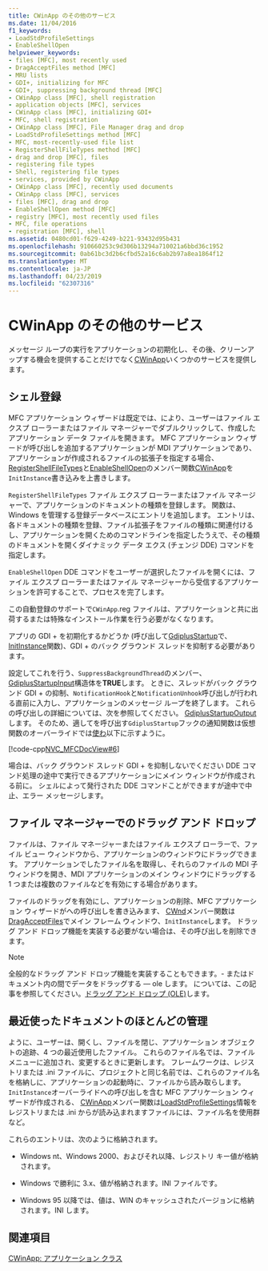 ```yaml
---
title: CWinApp のその他のサービス
ms.date: 11/04/2016
f1_keywords:
- LoadStdProfileSettings
- EnableShellOpen
helpviewer_keywords:
- files [MFC], most recently used
- DragAcceptFiles method [MFC]
- MRU lists
- GDI+, initializing for MFC
- GDI+, suppressing background thread [MFC]
- CWinApp class [MFC], shell registration
- application objects [MFC], services
- CWinApp class [MFC], initializing GDI+
- MFC, shell registration
- CWinApp class [MFC], File Manager drag and drop
- LoadStdProfileSettings method [MFC]
- MFC, most-recently-used file list
- RegisterShellFileTypes method [MFC]
- drag and drop [MFC], files
- registering file types
- Shell, registering file types
- services, provided by CWinApp
- CWinApp class [MFC], recently used documents
- CWinApp class [MFC], services
- files [MFC], drag and drop
- EnableShellOpen method [MFC]
- registry [MFC], most recently used files
- MFC, file operations
- registration [MFC], shell
ms.assetid: 0480cd01-f629-4249-b221-93432d95b431
ms.openlocfilehash: 910660253c9d306b13294a710021a6bbd36c1952
ms.sourcegitcommit: 0ab61bc3d2b6cfbd52a16c6ab2b97a8ea1864f12
ms.translationtype: MT
ms.contentlocale: ja-JP
ms.lasthandoff: 04/23/2019
ms.locfileid: "62307316"
---
```

# <a name="special-cwinapp-services"></a>CWinApp のその他のサービス

メッセージ ループの実行をアプリケーションの初期化し、その後、クリーンアップする機会を提供することだけでなく[CWinApp](../mfc/reference/cwinapp-class.md)いくつかのサービスを提供します。

##  <a name="_core_shell_registration"></a> シェル登録

MFC アプリケーション ウィザードは既定では、により、ユーザーはファイル エクスプ ローラーまたはファイル マネージャーでダブルクリックして、作成したアプリケーション データ ファイルを開きます。 MFC アプリケーション ウィザードが呼び出しを追加するアプリケーションが MDI アプリケーションであり、アプリケーションが作成されるファイルの拡張子を指定する場合、 [RegisterShellFileTypes](../mfc/reference/cwinapp-class.md#registershellfiletypes)と[EnableShellOpen](../mfc/reference/cwinapp-class.md#enableshellopen)のメンバー関数[CWinApp](../mfc/reference/cwinapp-class.md)を`InitInstance`書き込みを上書きします。

`RegisterShellFileTypes` ファイル エクスプ ローラーまたはファイル マネージャーで、アプリケーションのドキュメントの種類を登録します。 関数は、Windows を管理する登録データベースにエントリを追加します。 エントリは、各ドキュメントの種類を登録、ファイル拡張子をファイルの種類に関連付けるし、アプリケーションを開くためのコマンドラインを指定したうえで、その種類のドキュメントを開くダイナミック データ エクス (チェンジ DDE) コマンドを指定します。

`EnableShellOpen` DDE コマンドをユーザーが選択したファイルを開くには、ファイル エクスプ ローラーまたはファイル マネージャーから受信するアプリケーションを許可することで、プロセスを完了します。

この自動登録のサポートで`CWinApp`.reg ファイルは、アプリケーションと共に出荷するまたは特殊なインストール作業を行う必要がなくなります。

アプリの GDI + を初期化するかどうか (呼び出して[GdiplusStartup](/windows/desktop/api/gdiplusinit/nf-gdiplusinit-gdiplusstartup)で、 [InitInstance](../mfc/reference/cwinapp-class.md#initinstance)関数)、GDI + のバック グラウンド スレッドを抑制する必要があります。

設定してこれを行う、`SuppressBackgroundThread`のメンバー、 [GdiplusStartupInput](/windows/desktop/api/gdiplusinit/ns-gdiplusinit-gdiplusstartupinput)構造体を**TRUE**します。 ときに、スレッドがバック グラウンド GDI + の抑制、`NotificationHook`と`NotificationUnhook`呼び出しが行われる直前に入力し、アプリケーションのメッセージ ループを終了します。 これらの呼び出しの詳細については、次を参照してください。 [GdiplusStartupOutput](/windows/desktop/api/gdiplusinit/ns-gdiplusinit-gdiplusstartupoutput)します。 そのため、適してを呼び出す`GdiplusStartup`フックの通知関数は仮想関数のオーバーライドでは[使わ](../mfc/reference/cwinapp-class.md#run)以下に示すように。

[!code-cpp[NVC_MFCDocView#6](../mfc/codesnippet/cpp/special-cwinapp-services_1.cpp)]

場合は、バック グラウンド スレッド GDI + を抑制しないでください DDE コマンド処理の途中で実行できるアプリケーションにメイン ウィンドウが作成される前に。 シェルによって発行された DDE コマンドことができますが途中で中止、エラー メッセージします。

##  <a name="_core_file_manager_drag_and_drop"></a> ファイル マネージャーでのドラッグ アンド ドロップ

ファイルは、ファイル マネージャーまたはファイル エクスプ ローラーで、ファイル ビュー ウィンドウから、アプリケーションのウィンドウにドラッグできます。 アプリケーションでしたファイル名を取得し、それらのファイルの MDI 子ウィンドウを開き、MDI アプリケーションのメイン ウィンドウにドラッグする 1 つまたは複数のファイルなどを有効にする場合があります。

ファイルのドラッグを有効にし、アプリケーションの削除、MFC アプリケーション ウィザードがへの呼び出しを書き込みます、 [CWnd](../mfc/reference/cwnd-class.md)メンバー関数は[DragAcceptFiles](../mfc/reference/cwnd-class.md#dragacceptfiles)でメイン フレーム ウィンドウ、`InitInstance`します。 ドラッグ アンド ドロップ機能を実装する必要がない場合は、その呼び出しを削除できます。

> [!NOTE]
>  全般的なドラッグ アンド ドロップ機能を実装することもできます。- またはドキュメント内の間でデータをドラッグする — ole します。 については、この記事を参照してください。[ドラッグ アンド ドロップ (OLE)](../mfc/drag-and-drop-ole.md)します。

##  <a name="_core_keeping_track_of_the_most_recently_used_documents"></a> 最近使ったドキュメントのほとんどの管理

ように、ユーザーは、開くし、ファイルを閉じ、アプリケーション オブジェクトの追跡、4 つの最近使用したファイル。 これらのファイル名では、ファイル メニューに追加され、変更するときに更新します。 フレームワークは、レジストリまたは .ini ファイルに、プロジェクトと同じ名前では、これらのファイル名を格納しに、アプリケーションの起動時に、ファイルから読み取らします。 `InitInstance`オーバーライドへの呼び出しを含む MFC アプリケーション ウィザードが作成される、 [CWinApp](../mfc/reference/cwinapp-class.md)メンバー関数は[LoadStdProfileSettings](../mfc/reference/cwinapp-class.md#loadstdprofilesettings)情報をレジストリまたは .ini からが読み込まれますファイルには、ファイル名を使用群など。

これらのエントリは、次のように格納されます。

- Windows nt、Windows 2000、およびそれ以降、レジストリ キー値が格納されます。

- Windows で勝利に 3.x、値が格納されます。INI ファイルです。

- Windows 95 以降では、値は、WIN のキャッシュされたバージョンに格納されます。INI します。

## <a name="see-also"></a>関連項目

[CWinApp: アプリケーション クラス](../mfc/cwinapp-the-application-class.md)
